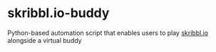 # skribbl.io-buddy
Python-based automation script that enables users to play [skribbl.io](https://skribbl.io/) alongside a virtual buddy
